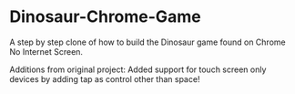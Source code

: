 # Dinosaur-Chrome-Game
A step by step clone of how to build the Dinosaur game found on Chrome No Internet Screen.

Additions from original project:
Added support for touch screen only devices by adding tap as control other than space!
